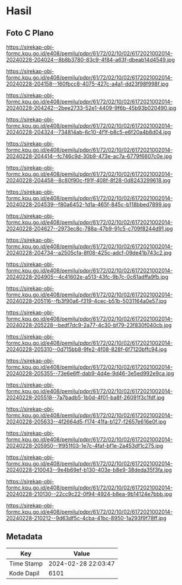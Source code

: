 # Hasil

## Foto C Plano

https://sirekap-obj-formc.kpu.go.id/e408/pemilu/pdpr/61/72/02/10/02/6172021002014-20240228-204024--8b8b3780-83c9-4f84-a63f-dbeab14d4549.jpg

https://sirekap-obj-formc.kpu.go.id/e408/pemilu/pdpr/61/72/02/10/02/6172021002014-20240228-204158--160fbcc8-4075-427c-a4a1-dd23f98f998f.jpg

https://sirekap-obj-formc.kpu.go.id/e408/pemilu/pdpr/61/72/02/10/02/6172021002014-20240228-204242--2bee2733-52e1-4409-9f6b-45b93b020490.jpg

https://sirekap-obj-formc.kpu.go.id/e408/pemilu/pdpr/61/72/02/10/02/6172021002014-20240228-204324--734814ab-6c10-4f1f-b8c5-e6f20a4b8d04.jpg

https://sirekap-obj-formc.kpu.go.id/e408/pemilu/pdpr/61/72/02/10/02/6172021002014-20240228-204414--fc746c9d-30b9-473e-ac7a-6779f6607c0e.jpg

https://sirekap-obj-formc.kpu.go.id/e408/pemilu/pdpr/61/72/02/10/02/6172021002014-20240228-204458--8c80f90c-f91f-408f-8f28-0d8243299618.jpg

https://sirekap-obj-formc.kpu.go.id/e408/pemilu/pdpr/61/72/02/10/02/6172021002014-20240228-204539--f80a6452-1d1a-465f-845c-b118bbed7899.jpg

https://sirekap-obj-formc.kpu.go.id/e408/pemilu/pdpr/61/72/02/10/02/6172021002014-20240228-204627--2973ec8c-788a-47b9-91c5-c709f8244d91.jpg

https://sirekap-obj-formc.kpu.go.id/e408/pemilu/pdpr/61/72/02/10/02/6172021002014-20240228-204734--a2505cfa-8f08-425c-adcf-09de41b743c2.jpg

https://sirekap-obj-formc.kpu.go.id/e408/pemilu/pdpr/61/72/02/10/02/6172021002014-20240228-204905--4c41602e-a513-43fc-9b7c-0c61adffa9fb.jpg

https://sirekap-obj-formc.kpu.go.id/e408/pemilu/pdpr/61/72/02/10/02/6172021002014-20240228-205116--fb3f90a6-f319-4cec-b51b-5031164a0e57.jpg

https://sirekap-obj-formc.kpu.go.id/e408/pemilu/pdpr/61/72/02/10/02/6172021002014-20240228-205228--bedf7dc9-2a77-4c30-bf79-23f830f040cb.jpg

https://sirekap-obj-formc.kpu.go.id/e408/pemilu/pdpr/61/72/02/10/02/6172021002014-20240228-205310--0d715bb8-9fe2-4f08-828f-6f7120bffc94.jpg

https://sirekap-obj-formc.kpu.go.id/e408/pemilu/pdpr/61/72/02/10/02/6172021002014-20240228-205355--73e6e6ff-dab9-4d4e-9d46-3e5ed992e9ca.jpg

https://sirekap-obj-formc.kpu.go.id/e408/pemilu/pdpr/61/72/02/10/02/6172021002014-20240228-205518--7a7badb5-1b0d-4f01-ba8f-26091f3c1fdf.jpg

https://sirekap-obj-formc.kpu.go.id/e408/pemilu/pdpr/61/72/02/10/02/6172021002014-20240228-205633--4f2664d5-f174-41fa-b127-f2657e616e0f.jpg

https://sirekap-obj-formc.kpu.go.id/e408/pemilu/pdpr/61/72/02/10/02/6172021002014-20240228-205950--1f951f03-1e7c-4faf-bf1e-2a453df1c275.jpg

https://sirekap-obj-formc.kpu.go.id/e408/pemilu/pdpr/61/72/02/10/02/6172021002014-20240228-210043--9e4b69ef-b130-403e-b8e9-38deda35f3fa.jpg

https://sirekap-obj-formc.kpu.go.id/e408/pemilu/pdpr/61/72/02/10/02/6172021002014-20240228-210130--22cc9c22-0f94-4924-b8ea-9b14124e7bbb.jpg

https://sirekap-obj-formc.kpu.go.id/e408/pemilu/pdpr/61/72/02/10/02/6172021002014-20240228-210212--9d63df5c-4cba-41bc-8950-1a293f9f78ff.jpg


## Metadata

| Key        | Value               |
| ---------- | ------------------- |
| Time Stamp | 2024-02-28 22:03:47 |
| Kode Dapil | 6101                |




